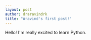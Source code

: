 ```yaml
---
layout: post
author: draravindrk
title: "Aravind's first post!"
---
```

Hello! I'm really excited to learn Python.
